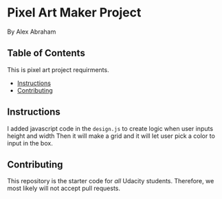 # Pixel Art Maker Project
By Alex Abraham 
## Table of Contents
 This is pixel art project requirments. 
* [Instructions](#instructions)
* [Contributing](#contributing)

## Instructions


I added javascript code in the `design.js`  to create logic when user inputs height and width 
Then it will make a grid and it will let user pick a color to input in the box. 



## Contributing

This repository is the starter code for _all_ Udacity students. Therefore, we most likely will not accept pull requests.
